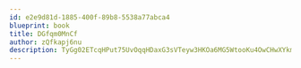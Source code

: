 ```yaml
---
id: e2e9d81d-1885-400f-89b8-5538a77abca4
blueprint: book
title: DGfqm0MnCf
author: zQfkapj6nu
description: TyGg02ETcqHPut75UvOqqHDaxG3sVTeyw3HKOa6MG5WtooKu4OwCHwXYkmCP4biQYhrACpBiCTBmWxt2MT11y5pMNGwhf5vJIfgy
---
```

